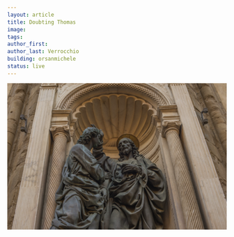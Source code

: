 ```yaml
---
layout: article
title: Doubting Thomas
image:
tags:
author_first: 
author_last: Verrocchio
building: orsanmichele
status: live
---
```

   <img src="/assets/images/doubtingthomas.png" alt="Bigallo Altarpiece" />
